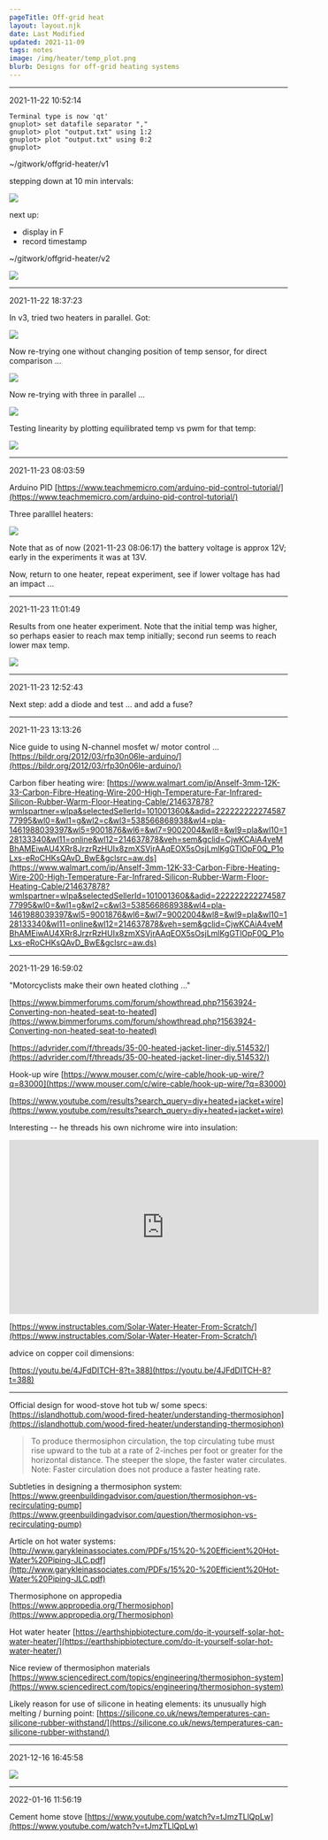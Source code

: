 ```yaml
---
pageTitle: Off-grid heat
layout: layout.njk
date: Last Modified
updated: 2021-11-09
tags: notes 
image: /img/heater/temp_plot.png
blurb: Designs for off-grid heating systems
---
```



---
2021-11-22 10:52:14

```
Terminal type is now 'qt'
gnuplot> set datafile separator ","
gnuplot> plot "output.txt" using 1:2
gnuplot> plot "output.txt" using 0:2
gnuplot> 
```

~/gitwork/offgrid-heater/v1

stepping down at 10 min intervals:

![](/img/heater/temp_plot.png)

next up:
- display in F
- record timestamp

~/gitwork/offgrid-heater/v2

![](/img/heater/exp1.png)

---
2021-11-22 18:37:23

In v3, tried two heaters in parallel. Got:

![](/img/heater/two_parallel_max.png)

Now re-trying one without changing position of temp sensor, for direct comparison ...

![](/img/heater/one_max.png)

Now re-trying with three in parallel ...

![](/img/heater/three_parallel_prelim.png)

Testing linearity by plotting equilibrated temp vs pwm for that temp:

![](/img/heater/equil_temp_vs_pwm_percent.png)

---
2021-11-23 08:03:59

Arduino PID [https://www.teachmemicro.com/arduino-pid-control-tutorial/](https://www.teachmemicro.com/arduino-pid-control-tutorial/)

Three paralllel heaters:

![](/img/heater/three_parallel.png)

Note that as of now (2021-11-23 08:06:17) the battery voltage is approx 12V; early in the experiments it was at 13V.

Now, return to one heater, repeat experiment, see if lower voltage has had an impact ...

---
2021-11-23 11:01:49

Results from one heater experiment. Note that the initial temp was higher, so perhaps easier to reach max temp initially; second run seems to reach lower max temp.

![](/img/heater/one_heater_12v.png)

---
2021-11-23 12:52:43

Next step:  add a diode and test ... and add a fuse?

---
2021-11-23 13:13:26

Nice guide to using N-channel mosfet w/ motor control ... [https://bildr.org/2012/03/rfp30n06le-arduino/](https://bildr.org/2012/03/rfp30n06le-arduino/)


Carbon fiber heating wire: [https://www.walmart.com/ip/Anself-3mm-12K-33-Carbon-Fibre-Heating-Wire-200-High-Temperature-Far-Infrared-Silicon-Rubber-Warm-Floor-Heating-Cable/214637878?wmlspartner=wlpa&selectedSellerId=101001360&&adid=22222222227458777995&wl0=&wl1=g&wl2=c&wl3=538566868938&wl4=pla-1461988039397&wl5=9001876&wl6=&wl7=9002004&wl8=&wl9=pla&wl10=128133340&wl11=online&wl12=214637878&veh=sem&gclid=CjwKCAiA4veMBhAMEiwAU4XRr8JrzrRzHUIx8zmXSVjrAAqEOX5sOsjLmlKgGTlOpF0Q_P1oLxs-eRoCHKsQAvD_BwE&gclsrc=aw.ds](https://www.walmart.com/ip/Anself-3mm-12K-33-Carbon-Fibre-Heating-Wire-200-High-Temperature-Far-Infrared-Silicon-Rubber-Warm-Floor-Heating-Cable/214637878?wmlspartner=wlpa&selectedSellerId=101001360&&adid=22222222227458777995&wl0=&wl1=g&wl2=c&wl3=538566868938&wl4=pla-1461988039397&wl5=9001876&wl6=&wl7=9002004&wl8=&wl9=pla&wl10=128133340&wl11=online&wl12=214637878&veh=sem&gclid=CjwKCAiA4veMBhAMEiwAU4XRr8JrzrRzHUIx8zmXSVjrAAqEOX5sOsjLmlKgGTlOpF0Q_P1oLxs-eRoCHKsQAvD_BwE&gclsrc=aw.ds)

---
2021-11-29 16:59:02

"Motorcyclists make their own heated clothing ..."

[https://www.bimmerforums.com/forum/showthread.php?1563924-Converting-non-heated-seat-to-heated](https://www.bimmerforums.com/forum/showthread.php?1563924-Converting-non-heated-seat-to-heated) 

[https://advrider.com/f/threads/35-00-heated-jacket-liner-diy.514532/](https://advrider.com/f/threads/35-00-heated-jacket-liner-diy.514532/)

Hook-up wire [https://www.mouser.com/c/wire-cable/hook-up-wire/?q=83000](https://www.mouser.com/c/wire-cable/hook-up-wire/?q=83000)

[https://www.youtube.com/results?search_query=diy+heated+jacket+wire](https://www.youtube.com/results?search_query=diy+heated+jacket+wire)

Interesting -- he threads his own nichrome wire into insulation:

<iframe width="560" height="315" src="https://www.youtube.com/embed/SpJZ3bCi8d8" title="YouTube video player" frameborder="0" allow="accelerometer; autoplay; clipboard-write; encrypted-media; gyroscope; picture-in-picture" allowfullscreen></iframe>

[https://www.instructables.com/Solar-Water-Heater-From-Scratch/](https://www.instructables.com/Solar-Water-Heater-From-Scratch/)

advice on copper coil dimensions:

[https://youtu.be/4JFdDITCH-8?t=388](https://youtu.be/4JFdDITCH-8?t=388)

---

Official design for wood-stove hot tub w/ some specs: [https://islandhottub.com/wood-fired-heater/understanding-thermosiphon](https://islandhottub.com/wood-fired-heater/understanding-thermosiphon)

> To produce thermosiphon circulation, the top circulating tube must rise upward to the tub at a rate of 2-inches per foot or greater for the horizontal distance. The steeper the slope, the faster water circulates. Note: Faster circulation does not produce a faster heating rate.

Subtleties in designing a thermosiphon system: [https://www.greenbuildingadvisor.com/question/thermosiphon-vs-recirculating-pump](https://www.greenbuildingadvisor.com/question/thermosiphon-vs-recirculating-pump)

Article on hot water systems: [http://www.garykleinassociates.com/PDFs/15%20-%20Efficient%20Hot-Water%20Piping-JLC.pdf](http://www.garykleinassociates.com/PDFs/15%20-%20Efficient%20Hot-Water%20Piping-JLC.pdf)

Thermosiphone on appropedia [https://www.appropedia.org/Thermosiphon](https://www.appropedia.org/Thermosiphon)

Hot water heater [https://earthshipbiotecture.com/do-it-yourself-solar-hot-water-heater/](https://earthshipbiotecture.com/do-it-yourself-solar-hot-water-heater/)

Nice review of thermosiphon materials [https://www.sciencedirect.com/topics/engineering/thermosiphon-system](https://www.sciencedirect.com/topics/engineering/thermosiphon-system)

Likely reason for use of silicone in heating elements: its unusually high melting / burning point: [https://silicone.co.uk/news/temperatures-can-silicone-rubber-withstand/](https://silicone.co.uk/news/temperatures-can-silicone-rubber-withstand/)

---
2021-12-16 16:45:58

![](/img/heater/thermosiphon_performance.png)

---
2022-01-16 11:56:19

Cement home stove [https://www.youtube.com/watch?v=tJmzTLlQpLw](https://www.youtube.com/watch?v=tJmzTLlQpLw)
